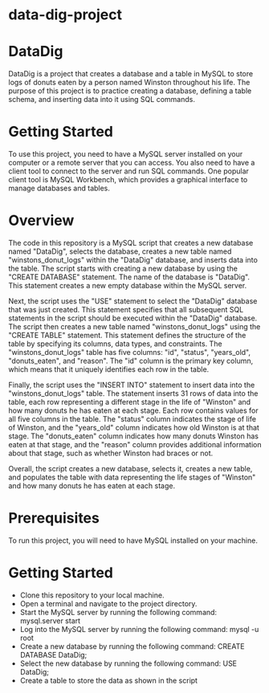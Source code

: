 # data-dig-project

# DataDig
DataDig is a project that creates a database and a table in MySQL to store logs of donuts eaten by a person named Winston throughout his life. The purpose of this project is to practice creating a database, defining a table schema, and inserting data into it using SQL commands.

# Getting Started
To use this project, you need to have a MySQL server installed on your computer or a remote server that you can access. You also need to have a client tool to connect to the server and run SQL commands. One popular client tool is MySQL Workbench, which provides a graphical interface to manage databases and tables.

# Overview
The code in this repository is a MySQL script that creates a new database named "DataDig", selects the database, creates a new table named "winstons_donut_logs" within the "DataDig" database, and inserts data into the table. The script starts with creating a new database by using the "CREATE DATABASE" statement. The name of the database is "DataDig". This statement creates a new empty database within the MySQL server.

Next, the script uses the "USE" statement to select the "DataDig" database that was just created. This statement specifies that all subsequent SQL statements in the script should be executed within the "DataDig" database. The script then creates a new table named "winstons_donut_logs" using the "CREATE TABLE" statement. This statement defines the structure of the table by specifying its columns, data types, and constraints. The "winstons_donut_logs" table has five columns: "id", "status", "years_old", "donuts_eaten", and "reason". The "id" column is the primary key column, which means that it uniquely identifies each row in the table.

Finally, the script uses the "INSERT INTO" statement to insert data into the "winstons_donut_logs" table. The statement inserts 31 rows of data into the table, each row representing a different stage in the life of "Winston" and how many donuts he has eaten at each stage. Each row contains values for all five columns in the table. The "status" column indicates the stage of life of Winston, and the "years_old" column indicates how old Winston is at that stage. The "donuts_eaten" column indicates how many donuts Winston has eaten at that stage, and the "reason" column provides additional information about that stage, such as whether Winston had braces or not.

Overall, the script creates a new database, selects it, creates a new table, and populates the table with data representing the life stages of "Winston" and how many donuts he has eaten at each stage.

# Prerequisites
To run this project, you will need to have MySQL installed on your machine.

# Getting Started
- Clone this repository to your local machine.
- Open a terminal and navigate to the project directory.
- Start the MySQL server by running the following command: mysql.server start
- Log into the MySQL server by running the following command: mysql -u root
- Create a new database by running the following command: CREATE DATABASE DataDig;
- Select the new database by running the following command: USE DataDig;
- Create a table to store the data as shown in the script

